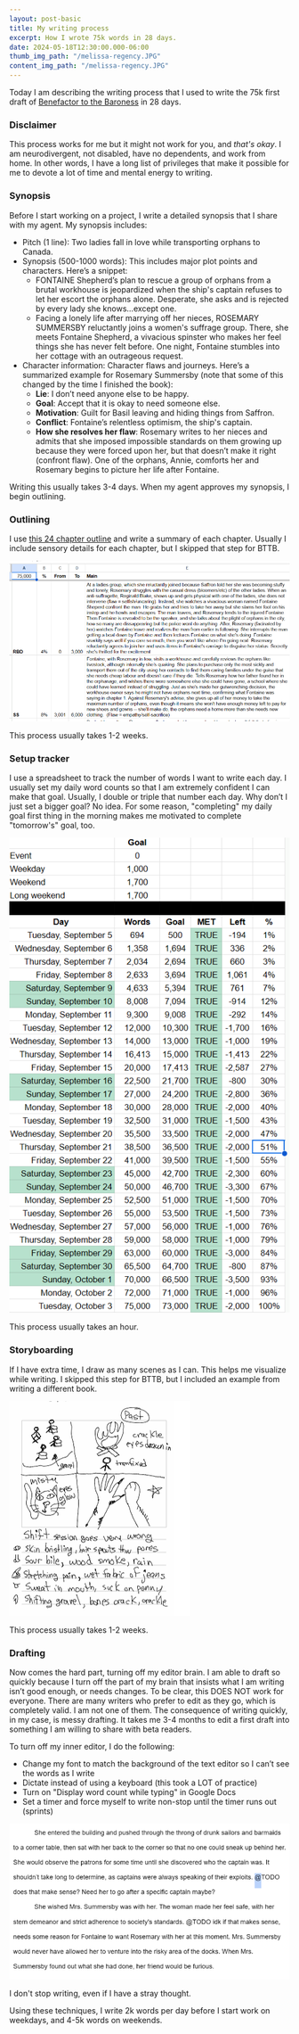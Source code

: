 ```yaml
---
layout: post-basic
title: My writing process
excerpt: How I wrote 75k words in 28 days.
date: 2024-05-18T12:30:00.000-06:00
thumb_img_path: "/melissa-regency.JPG"
content_img_path: "/melissa-regency.JPG"
---
```


Today I am describing the writing process that I used to write the 75k first draft of [Benefactor to the Baroness](https://www.goodreads.com/book/show/131812290-benefactor-to-the-baroness) in 28 days.

### Disclaimer

This process works for me but it might not work for you, and _that's okay_. I am neurodivergent, not disabled, have no dependents, and work from home. In other words, I have a long list of privileges that make it possible for me to devote a lot of time and mental energy to writing.

### Synopsis

Before I start working on a project, I write a detailed synopsis that I share with my agent. My synopsis includes:

* Pitch (1 line): Two ladies fall in love while transporting orphans to Canada.
* Synopsis (500-1000 words): This includes major plot points and characters. Here’s a snippet:
    * FONTAINE Shepherd’s plan to rescue a group of orphans from a brutal workhouse is jeopardized when the ship's captain refuses to let her escort the orphans alone. Desperate, she asks and is rejected by every lady she knows…except one.
    * Facing a lonely life after marrying off her nieces, ROSEMARY SUMMERSBY reluctantly joins a women's suffrage group. There, she meets Fontaine Shepherd, a vivacious spinster who makes her feel things she has never felt before. One night, Fontaine stumbles into her cottage with an outrageous request. 
* Character information: Character flaws and journeys. Here’s a summarized example for Rosemary Summersby (note that some of this changed by the time I finished the book):
    * **Lie**: I don’t need anyone else to be happy.
    * **Goal**: Accept that it is okay to need someone else.
    * **Motivation**: Guilt for Basil leaving and hiding things from Saffron.
    * **Conflict**: Fontaine’s relentless optimism, the ship's captain.
    * **How she resolves her flaw**: Rosemary writes to her nieces and admits that she imposed impossible standards on them growing up because they were forced upon her, but that doesn’t make it right (confront flaw). One of the orphans, Annie, comforts her and Rosemary begins to picture her life after Fontaine.

Writing this usually takes 3-4 days. When my agent approves my synopsis, I begin outlining.

### Outlining

I use [this 24 chapter outline](https://www.creativindie.com/plot-outline/) and write a summary of each chapter. Usually I include sensory details for each chapter, but I skipped that step for BTTB.

![](/uploads/bttb-plotting.png)

This process usually takes 1-2 weeks.

### Setup tracker

I use a spreadsheet to track the number of words I want to write each day. I usually set my daily word counts so that I am extremely confident I can make that goal. Usually, I double or triple that number each day. Why don’t I just set a bigger goal? No idea. For some reason, "completing" my daily goal first thing in the morning makes me motivated to complete "tomorrow's" goal, too.

![](/uploads/bttb-drafting.png)

This process usually takes an hour.

### Storyboarding

If I have extra time, I draw as many scenes as I can. This helps me visualize while writing. I skipped this step for BTTB, but I included an example from writing a different book.

![](/uploads/storyboard.png)

This process usually takes 1-2 weeks.

### Drafting

Now comes the hard part, turning off my editor brain. I am able to draft so quickly because I turn off the part of my brain that insists what I am writing isn’t good enough, or needs changes. To be clear, this DOES NOT work for everyone. There are many writers who prefer to edit as they go, which is completely valid. I am not one of them. The consequence of writing quickly, in my case, is messy drafting. It takes me 3-4 months to edit a first draft into something I am willing to share with beta readers.

To turn off my inner editor, I do the following:

* Change my font to match the background of the text editor so I can’t see the words as I write
* Dictate instead of using a keyboard (this took a LOT of practice)
* Turn on "Display word count while typing" in Google Docs
* Set a timer and force myself to write non-stop until the timer runs out (sprints)

![](/uploads/bttb-v1.png)

I don't stop writing, even if I have a stray thought.

Using these techniques, I write 2k words per day before I start work on weekdays, and 4-5k words on weekends.
